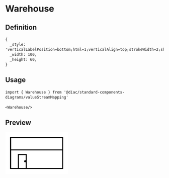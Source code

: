 # Warehouse

## Definition

```
{
  _style: 'verticalLabelPosition=bottom;html=1;verticalAlign=top;strokeWidth=2;shape=mxgraph.lean_mapping.warehouse;',
  _width: 100,
  _height: 60,
}
```

## Usage

```
import { Warehouse } from '@diac/standard-components-diagrams/valueStreamMapping'

<Warehouse/>
```

## Preview

<img src="./warehouse.png" width="200"/>

